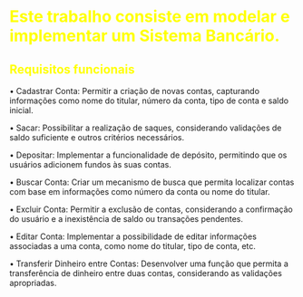 
<h1 style= "color: yellow"> Este trabalho consiste em modelar
e implementar um Sistema Bancário. </h1>
<h2 style= "color: yellow"> Requisitos funcionais</h2>

• Cadastrar Conta: Permitir a criação de novas contas, capturando informações
como nome do titular, número da conta, tipo de conta e saldo inicial. 

• Sacar: Possibilitar a realização de saques, considerando validações de saldo suficiente e outros critérios necessários.

• Depositar: Implementar a funcionalidade de depósito, permitindo que os usuários
adicionem fundos às suas contas. 

• Buscar Conta: Criar um mecanismo de busca que permita localizar contas com
base em informações como número da conta ou nome do titular.

• Excluir Conta: Permitir a exclusão de contas, considerando a confirmação do
usuário e a inexistência de saldo ou transações pendentes. 

• Editar Conta: Implementar a possibilidade de editar informações associadas a
uma conta, como nome do titular, tipo de conta, etc. 

• Transferir Dinheiro entre Contas: Desenvolver uma função que permita a transferência de dinheiro entre duas contas, considerando as validações apropriadas.